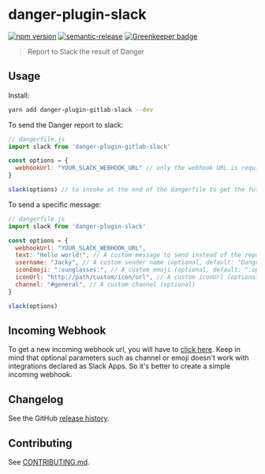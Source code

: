 # danger-plugin-slack

[![npm version](https://badge.fury.io/js/danger-plugin-gitlab-slack.svg)](https://badge.fury.io/js/danger-plugin-gitlab-slack)
[![semantic-release](https://img.shields.io/badge/%20%20%F0%9F%93%A6%F0%9F%9A%80-semantic--release-e10079.svg)](https://github.com/semantic-release/semantic-release)
[![Greenkeeper badge](https://badges.greenkeeper.io/unfernandito/danger-plugin-gitlab-slack.svg)](https://greenkeeper.io/)

> Report to Slack the result of Danger

## Usage

Install:

```sh
yarn add danger-plugin-gitlab-slack --dev
```

To send the Danger report to slack:

```js
// dangerfile.js
import slack from 'danger-plugin-gitlab-slack'

const options = {
  webhookUrl: "YOUR_SLACK_WEBHOOK_URL" // only the webhook URL is required
}

slack(options) // to invoke at the end of the dangerfile to get the full report
```

To send a specific message:

```js
// dangerfile.js
import slack from 'danger-plugin-slack'

const options = {
  webhookUrl: "YOUR_SLACK_WEBHOOK_URL",
  text: "Hello world!", // A custom message to send instead of the report (optional, default: null)
  username: "Jacky", // A custom sender name (optional, default: "DangerJS")
  iconEmoji: ":sunglasses:", // A custom emoji (optional, default: ":open_mouth:")
  iconUrl: "http://path/custom/icon/url", // A custom iconUrl (optional, default: null)
  channel: "#general", // A custom channel (optional)
}

slack(options)
```


## Incoming Webhook
To get a new incoming webhook url, you will have to [click here](https://my.slack.com/services/new/incoming-webhook/).
Keep in mind that optional parameters such as channel or emoji doesn't work with integrations declared as Slack Apps. So it's better to create a simple incoming webhook.

## Changelog

See the GitHub [release history](https://github.com/julon/danger-plugin-slack/releases).

## Contributing

See [CONTRIBUTING.md](contributing.md).
